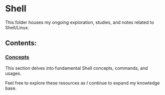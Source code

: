 # Shell

This folder houses my ongoing exploration, studies, and notes related to Shell/Linux.

## Contents:

### [Concepts](https://github.com/kayckdelfino/public_knowledge_base/tree/main/Shell/Concepts)

This section delves into fundamental Shell concepts, commands, and usages.

Feel free to explore these resources as I continue to expand my knowledge base.